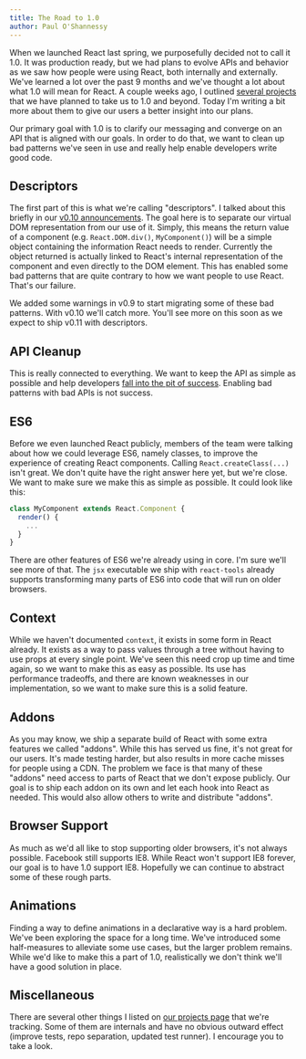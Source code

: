 ```yaml
---
title: The Road to 1.0
author: Paul O'Shannessy
---
```


When we launched React last spring, we purposefully decided not to call it 1.0. It was production ready, but we had plans to evolve APIs and behavior as we saw how people were using React, both internally and externally. We've learned a lot over the past 9 months and we've thought a lot about what 1.0 will mean for React. A couple weeks ago, I outlined [several projects][projects] that we have planned to take us to 1.0 and beyond. Today I'm writing a bit more about them to give our users a better insight into our plans.

Our primary goal with 1.0 is to clarify our messaging and converge on an API that is aligned with our goals. In order to do that, we want to clean up bad patterns we've seen in use and really help enable developers write good code.

## Descriptors

The first part of this is what we're calling "descriptors". I talked about this briefly in our [v0.10 announcements][v0.10]. The goal here is to separate our virtual DOM representation from our use of it. Simply, this means the return value of a component (e.g. `React.DOM.div()`, `MyComponent()`) will be a simple object containing the information React needs to render. Currently the object returned is actually linked to React's internal representation of the component and even directly to the DOM element. This has enabled some bad patterns that are quite contrary to how we want people to use React. That's our failure.

We added some warnings in v0.9 to start migrating some of these bad patterns. With v0.10 we'll catch more. You'll see more on this soon as we expect to ship v0.11 with descriptors.

## API Cleanup

This is really connected to everything. We want to keep the API as simple as possible and help developers [fall into the pit of success][pitofsuccess]. Enabling bad patterns with bad APIs is not success.

## ES6

Before we even launched React publicly, members of the team were talking about how we could leverage ES6, namely classes, to improve the experience of creating React components. Calling `React.createClass(...)` isn't great. We don't quite have the right answer here yet, but we're close. We want to make sure we make this as simple as possible. It could look like this:

```js
class MyComponent extends React.Component {
  render() {
    ...
  }
}
```

There are other features of ES6 we're already using in core. I'm sure we'll see more of that. The `jsx` executable we ship with `react-tools` already supports transforming many parts of ES6 into code that will run on older browsers.

## Context

While we haven't documented `context`, it exists in some form in React already. It exists as a way to pass values through a tree without having to use props at every single point. We've seen this need crop up time and time again, so we want to make this as easy as possible. Its use has performance tradeoffs, and there are known weaknesses in our implementation, so we want to make sure this is a solid feature.

## Addons

As you may know, we ship a separate build of React with some extra features we called "addons". While this has served us fine, it's not great for our users. It's made testing harder, but also results in more cache misses for people using a CDN. The problem we face is that many of these "addons" need access to parts of React that we don't expose publicly. Our goal is to ship each addon on its own and let each hook into React as needed. This would also allow others to write and distribute "addons".

## Browser Support

As much as we'd all like to stop supporting older browsers, it's not always possible. Facebook still supports IE8. While React won't support IE8 forever, our goal is to have 1.0 support IE8. Hopefully we can continue to abstract some of these rough parts.

## Animations

Finding a way to define animations in a declarative way is a hard problem. We've been exploring the space for a long time. We've introduced some half-measures to alleviate some use cases, but the larger problem remains. While we'd like to make this a part of 1.0, realistically we don't think we'll have a good solution in place.

## Miscellaneous

There are several other things I listed on [our projects page][projects] that we're tracking. Some of them are internals and have no obvious outward effect (improve tests, repo separation, updated test runner). I encourage you to take a look.

[v0.10]: http://facebook.github.io/react/blog/2014/03/21/react-v0.10.html
[pitofsuccess]: http://blog.codinghorror.com/falling-into-the-pit-of-success/
[projects]: https://github.com/facebook/react/wiki/Projects
